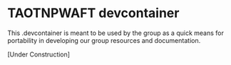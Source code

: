 # TAOTNPWAFT devcontainer

This .devcontainer is meant to be used by the group as a quick means for portability in developing our group resources and documentation.

[Under Construction]
